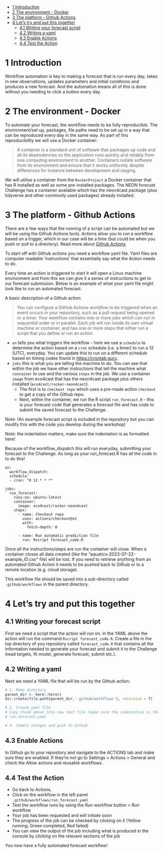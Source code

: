 -   <a href="#introduction" id="toc-introduction">1 Introduction</a>
-   <a href="#the-environment---docker" id="toc-the-environment---docker">2
    The environment - Docker</a>
-   <a href="#the-platform---github-actions"
    id="toc-the-platform---github-actions">3 The platform - Github
    Actions</a>
-   <a href="#lets-try-and-put-this-together"
    id="toc-lets-try-and-put-this-together">4 Let’s try and put this
    together</a>
    -   <a href="#writing-your-forecast-script"
        id="toc-writing-your-forecast-script">4.1 Writing your forecast
        script</a>
    -   <a href="#writing-a-yaml" id="toc-writing-a-yaml">4.2 Writing a yaml</a>
    -   <a href="#enable-actions" id="toc-enable-actions">4.3 Enable Actions</a>
    -   <a href="#test-the-action" id="toc-test-the-action">4.4 Test the
        Action</a>

# 1 Introduction

Workflow automation is key to making a forecast that is run every day,
takes in new observations, updates parameters and initial conditions and
produces a new forecast. And the automation means all of this is done
without you needing to click a button every day.

# 2 The environment - Docker

To automate your forecast, the workflow needs to be fully reproducible.
The environment/set up, packages, file paths need to be set up in a way
that can be reproduced every day in the same way. As part of this
reproducibility we will use a Docker container:

> A container is a standard unit of software that packages up code and
> all its dependencies so the application runs quickly and reliably from
> one computing environment to another. Containers isolate software from
> its environment and ensure that it works uniformly despite differences
> for instance between development and staging.

We will utilise a container from the `RockerProject` a Docker container
that has R installed as well as some pre-installed packages. The NEON
forecast Challenge has a container available which has the neon4cast
package (plus tidyverse and other commonly used packages) already
installed.

# 3 The platform - Github Actions

There are a few ways that the running of a script can be automated but
we will be using the Github Actions tools. Actions allow you to run a
workflow based on a trigger, which in our case will be a time (but could
be when you push or pull to a directory). Read more about [Github
Actions](https://docs.github.com/en/actions/learn-github-actions/understanding-github-actions).

To start off with Github actions you need a workflow yaml file. Yaml
files are computer readable ‘instructions’ that essentially say what the
Action needs to do.

Every time an action is triggered to start it will open a Linux machine
environment and from this we can give it a series of instructions to get
to our forecast submission. Below is an example of what your yaml file
might look like to run an automated forecast.

A basic description of a Github action:

> You can configure a GitHub Actions *workflow* to be triggered when an
> event occurs in your repository, such as a pull request being opened
> or a timer. Your workflow contains one or more *jobs* which can run in
> sequential order or in parallel. Each job will run inside its own
> virtual machine or container, and has one or more *steps* that either
> run a script that you define or run an action.

-   `on` tells you what triggers the workflow - here we use a `schedule`
    to determine the action based on a `cron` schedule (i.e. a timer) to
    run a 12 (UTC), everyday. You can update this to run on a different
    schedule based on timing codes found in <https://crontab.guru>.
-   `jobs` this is what you are telling the machine to do. You can see
    that within the job we have other instructions that tell the machine
    what `container` to use and the various `steps` in the job. We use a
    container `image` from eco4cast that has the neon4cast package plus
    others installed (`eco4cast/rocker-neon4cast`).
    -   The first is to `checkout repo` which uses a pre-made action
        `checkout` to get a copy of the Github repo.
    -   Next, within the container, we run the R script
        `run_forecast.R` - this is your forecast code that generates a
        forecast file and has code to submit the saved forecast to the
        Challenge.

Note: (An example forecast script is included in the repository but you
can modify this with the code you develop during the workshop)

Note: the indentation matters, make sure the indentation is as formatted
here!

Because of the workflow_dispatch this will run everyday, submitting your
forecast to the Challenge. As long as your run_forecast.R has all the
code in to do this!

    on:
      workflow_dispatch:
      schedule:
      - cron: "0 12 * * *"

    jobs:
      run_forecast:
        runs-on: ubuntu-latest
        container:
          image: eco4cast/rocker-neon4cast
        steps:
          - name: Checkout repo
            uses: actions/checkout@v2
            with:
              fetch-depth: 0
              
          - name: Run automatic prediction file
            run: Rscript forecast_code.R 

Once all the instructions/steps are run the container will close. When a
container closes all data created (like the
“aquatics-2023-07-22-example_ID.csv” file) will be lost. If you need to
retrieve anything from an automated Github Action it needs to be pushed
back to Github or to a remote location (e.g. cloud storage).

This workflow file should be saved into a sub-directory called
`.github/workflows` in the parent directory.

# 4 Let’s try and put this together

## 4.1 Writing your forecast script

First we need a script that the action will run on. In the YAML above
the action will run the command `Rscript forecast_code.R`. Create a file
in the top directory of you repository called `forecast_code.R` that
contains all the information needed to generate your forecast and submit
it to the Challenge (read targets, fit model, generate forecast, submit
etc.).

## 4.2 Writing a yaml

Next we need a YAML file that will be run by the Github action:

``` r
# 1. Make directory
parent_dir <- here::here()
dir.create(file.path(parent_dir,'.github/workflows'), recursive = T)

# 2. Create yaml file
# Copy chunk above into new text file (make sure the indentation is the same) and save into the .github/workflows directory with the yaml extension
# run.forecast.yaml

# 3. Commit changes and push to Github
```

## 4.3 Enable Actions

In Github go to your repository and navigate to the ACTIONS tab and make
sure they are enabled. If they’re not go to Settings \> Actions \>
General and check the Allow actions and reusable workflows.

## 4.4 Test the Action

-   Go back to Actions.
-   Click on the workflow in the left panel
    `.github/workflows/run_forecast.yaml`
-   Test the workflow runs by using the Run workflow button \> Run
    workflow
-   Your job has been requested and will initiate soon
-   The progress of the job can be checked by clicking on it (Yellow
    running, Green completed, Red failed)
-   You can view the output of the job including what is produced in the
    console by clicking on the relevant sections of the job

You now have a fully automated forecast workflow!
